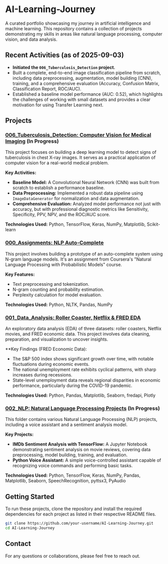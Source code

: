 # AI-Learning-Journey
A curated portfolio showcasing my journey in artificial intelligence and machine learning. This repository contains a collection of projects demonstrating my skills in areas like natural language processing, computer vision, and data analysis.

## Recent Activities (as of 2025-09-03)
- **Initiated the `006_Tuberculosis_Detection` project.**
- Built a complete, end-to-end image classification pipeline from scratch, including data preprocessing, augmentation, model building (CNN), training, and a comprehensive evaluation (Accuracy, Confusion Matrix, Classification Report, ROC/AUC).
- Established a baseline model performance (AUC: 0.52), which highlights the challenges of working with small datasets and provides a clear motivation for using Transfer Learning next.

## Projects

### [006_Tuberculosis_Detection: Computer Vision for Medical Imaging](./006_Tuberculosis_Detection/) (In Progress)

This project focuses on building a deep learning model to detect signs of tuberculosis in chest X-ray images. It serves as a practical application of computer vision for a real-world medical problem.

**Key Activities:**
- **Baseline Model:** A Convolutional Neural Network (CNN) was built from scratch to establish a performance baseline.
- **Data Preprocessing:** Implemented a robust data pipeline using `ImageDataGenerator` for normalization and data augmentation.
- **Comprehensive Evaluation:** Analyzed model performance not just with accuracy, but with professional diagnostic metrics like Sensitivity, Specificity, PPV, NPV, and the ROC/AUC score.

**Technologies Used:** Python, TensorFlow, Keras, NumPy, Matplotlib, Scikit-learn

### [000_Assignments: NLP Auto-Complete](./000_Assignments/)

This project involves building a prototype of an auto-complete system using N-gram language models. It's an assignment from Coursera's "Natural Language Processing with Probabilistic Models" course.

**Key Features:**
- Text preprocessing and tokenization.
- N-gram counting and probability estimation.
- Perplexity calculation for model evaluation.

**Technologies Used:** Python, NLTK, Pandas, NumPy

### [001_Data_Analysis: Roller Coaster, Netflix & FRED EDA](./001_Data_Analysis/)

An exploratory data analysis (EDA) of three datasets: roller coasters, Netflix movies, and FRED economic data. This project involves data cleaning, preparation, and visualization to uncover insights.

**Key Findings (FRED Economic Data):
- The S&P 500 index shows significant growth over time, with notable fluctuations during economic events.
- The national unemployment rate exhibits cyclical patterns, with sharp increases during recessions.
- State-level unemployment data reveals regional disparities in economic performance, particularly during the COVID-19 pandemic.

**Technologies Used:** Python, Pandas, Matplotlib, Seaborn, fredapi, Plotly

### [002_NLP: Natural Language Processing Projects](./002_NLP/) (In Progress)

This folder contains various Natural Language Processing (NLP) projects, including a voice assistant and a sentiment analysis model.

**Key Projects:**
- **IMDb Sentiment Analysis with TensorFlow:** A Jupyter Notebook demonstrating sentiment analysis on movie reviews, covering data preprocessing, model building, training, and evaluation.
- **Python Voice Assistant:** A simple voice-controlled assistant capable of recognizing voice commands and performing basic tasks.

**Technologies Used:** Python, TensorFlow, Keras, NumPy, Pandas, Matplotlib, Seaborn, SpeechRecognition, pyttsx3, PyAudio

## Getting Started

To run these projects, clone the repository and install the required dependencies for each project as listed in their respective README files.

```bash
git clone https://github.com/your-username/AI-Learning-Journey.git
cd AI-Learning-Journey
```

## Contact

For any questions or collaborations, please feel free to reach out.
